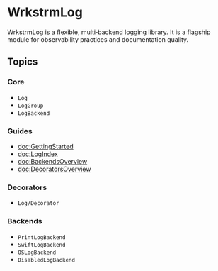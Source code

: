 # WrkstrmLog

WrkstrmLog is a flexible, multi‑backend logging library. It is a flagship module for observability practices and documentation quality.

## Topics

### Core

- ``Log``
- ``LogGroup``
- ``LogBackend``

### Guides

- <doc:GettingStarted>
- <doc:LogIndex>
- <doc:BackendsOverview>
- <doc:DecoratorsOverview>

### Decorators

- ``Log/Decorator``

### Backends

- ``PrintLogBackend``
- ``SwiftLogBackend``
- ``OSLogBackend``
- ``DisabledLogBackend``
